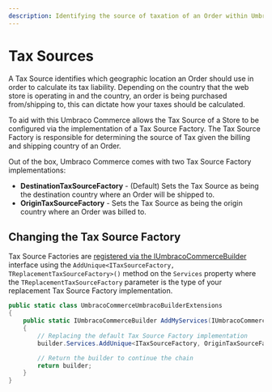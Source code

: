 ```yaml
---
description: Identifying the source of taxation of an Order within Umbraco Commerce.
---
```


# Tax Sources

A Tax Source identifies which geographic location an Order should use in order to calculate its tax liability. Depending on the country that the web store is operating in and the country, an order is being purchased from/shipping to, this can dictate how your taxes should be calculated.

To aid with this Umbraco Commerce allows the Tax Source of a Store to be configured via the implementation of a Tax Source Factory. The Tax Source Factory is responsible for determining the source of Tax given the billing and shipping country of an Order.

Out of the box, Umbraco Commerce comes with two Tax Source Factory implementations:

* **DestinationTaxSourceFactory** - (Default) Sets the Tax Source as being the destination country where an Order will be shipped to.
* **OriginTaxSourceFactory** - Sets the Tax Source as being the origin country where an Order was billed to.

## Changing the Tax Source Factory

Tax Source Factories are [registered via the IUmbracoCommerceBuilder](umbraco-commerce-builder.md) interface using the `AddUnique<ITaxSourceFactory, TReplacementTaxSourceFactory>()` method on the `Services` property where the `TReplacementTaxSourceFactory` parameter is the type of your replacement Tax Source Factory implementation.

```csharp
public static class UmbracoCommerceUmbracoBuilderExtensions
{
    public static IUmbracoCommerceBuilder AddMyServices(IUmbracoCommerceBuilder builder)
    {
        // Replacing the default Tax Source Factory implementation
        builder.Services.AddUnique<ITaxSourceFactory, OriginTaxSourceFactory>();

        // Return the builder to continue the chain
        return builder;
    }
}
```
